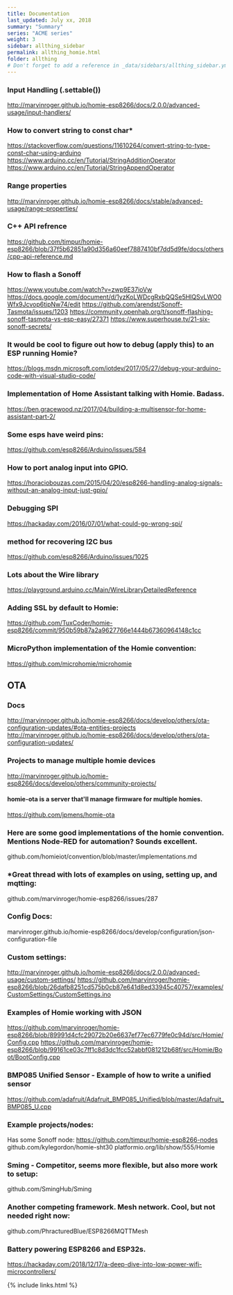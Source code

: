 ```yaml
---
title: Documentation 
last_updated: July xx, 2018
summary: "Summary"
series: "ACME series"
weight: 3
sidebar: allthing_sidebar
permalink: allthing_homie.html
folder: allthing
# Don't forget to add a reference in _data/sidebars/allthing_sidebar.yml and/or _data/topnav.yml 
---
```


### Input Handling (.settable())
http://marvinroger.github.io/homie-esp8266/docs/2.0.0/advanced-usage/input-handlers/

### How to convert string to const char*
https://stackoverflow.com/questions/11610264/convert-string-to-type-const-char-using-arduino
https://www.arduino.cc/en/Tutorial/StringAdditionOperator
https://www.arduino.cc/en/Tutorial/StringAppendOperator

### Range properties
http://marvinroger.github.io/homie-esp8266/docs/stable/advanced-usage/range-properties/

### C++ API refrence
https://github.com/timpur/homie-esp8266/blob/37f5b62851a90d356a60eef7887410bf7dd5d9fe/docs/others/cpp-api-reference.md

### How to flash a Sonoff
https://www.youtube.com/watch?v=zwp9E37ioVw
https://docs.google.com/document/d/1yzKoLWDcgRxbQQSe5HlQSvLWO0Wfx9Jcvop6tipNw74/edit
https://github.com/arendst/Sonoff-Tasmota/issues/1203
https://community.openhab.org/t/sonoff-flashing-sonoff-tasmota-vs-esp-easy/27371
https://www.superhouse.tv/21-six-sonoff-secrets/

### It would be cool to figure out how to debug (apply this) to an ESP running Homie?
https://blogs.msdn.microsoft.com/iotdev/2017/05/27/debug-your-arduino-code-with-visual-studio-code/

### Implementation of Home Assistant talking with Homie. Badass.
https://ben.gracewood.nz/2017/04/building-a-multisensor-for-home-assistant-part-2/

### Some esps have weird pins:
https://github.com/esp8266/Arduino/issues/584

### How to port analog input into GPIO. 
https://horaciobouzas.com/2015/04/20/esp8266-handling-analog-signals-without-an-analog-input-just-gpio/

### Debugging SPI
https://hackaday.com/2016/07/01/what-could-go-wrong-spi/ 

### method for recovering I2C bus 
https://github.com/esp8266/Arduino/issues/1025

### Lots about the Wire library
https://playground.arduino.cc/Main/WireLibraryDetailedReference

### Adding SSL by default to Homie:
https://github.com/TuxCoder/homie-esp8266/commit/950b59b87a2a9627766e1444b67360964148c1cc

### MicroPython implementation of the Homie convention:
https://github.com/microhomie/microhomie

## OTA
### Docs 
http://marvinroger.github.io/homie-esp8266/docs/develop/others/ota-configuration-updates/#ota-entities-projects
http://marvinroger.github.io/homie-esp8266/docs/develop/others/ota-configuration-updates/

### Projects to manage multiple homie devices
http://marvinroger.github.io/homie-esp8266/docs/develop/others/community-projects/

#### homie-ota is a server that'll manage firmware for multiple homies. 
https://github.com/jpmens/homie-ota


### Here are some good implementations of the homie convention. Mentions Node-RED for automation? Sounds excellent.
github.com/homieiot/convention/blob/master/implementations.md

### *Great thread with lots of examples on using, setting up, and mqtting:
github.com/marvinroger/homie-esp8266/issues/287

### Config Docs:
marvinroger.github.io/homie-esp8266/docs/develop/configuration/json-configuration-file

### Custom settings:
http://marvinroger.github.io/homie-esp8266/docs/2.0.0/advanced-usage/custom-settings/
https://github.com/marvinroger/homie-esp8266/blob/26dafb8251cd575b0cb87e641d8ed33945c40757/examples/CustomSettings/CustomSettings.ino

### Examples of Homie working with JSON
https://github.com/marvinroger/homie-esp8266/blob/89991d4cfc29072b20e6637ef77ec6779fe0c94d/src/Homie/Config.cpp
https://github.com/marvinroger/homie-esp8266/blob/99161ce03c7ff1c8d3dc1fcc52abbf081212b68f/src/Homie/Boot/BootConfig.cpp

### BMP085 Unified Sensor - Example of how to write a unified sensor
https://github.com/adafruit/Adafruit_BMP085_Unified/blob/master/Adafruit_BMP085_U.cpp

### Example projects/nodes:
Has some Sonoff node: https://github.com/timpur/homie-esp8266-nodes
github.com/kylegordon/homie-sht30
platformio.org/lib/show/555/Homie

### Sming - Competitor, seems more flexible, but also more work to setup:
github.com/SmingHub/Sming

### Another competing framework. Mesh network. Cool, but not needed right now:
github.com/PhracturedBlue/ESP8266MQTTMesh

### Battery powering ESP8266 and ESP32s. 
https://hackaday.com/2018/12/17/a-deep-dive-into-low-power-wifi-microcontrollers/

{% include links.html %}
